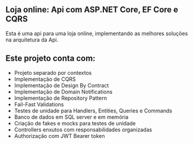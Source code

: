 ## Loja online: Api com ASP.NET Core, EF Core e CQRS 

Esta é uma api para uma loja online, implementando as melhores soluções na arquitetura da Api.

## Este projeto conta com:
* Projeto separado por contextos
* Implementação de CQRS
* Implementação de Design By Contract
* Implementação de Domain Notifications
* Implementação de Repository Pattern
* Fail-Fast Validations
* Testes de unidade para Handlers, Entities, Queries e Commands
* Banco de dados em SQL server e em memória
* Criação de fakes e mocks para testes de unidade
* Controllers enxutos com responsabilidades organizadas
* Authorização com JWT Bearer token
